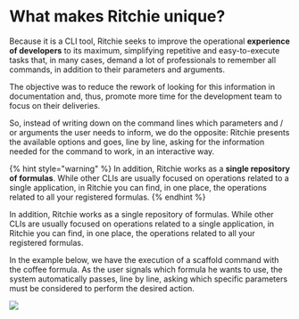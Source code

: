 # What makes Ritchie unique?

Because it is a CLI tool, Ritchie seeks to improve the operational **experience of developers** to its maximum, simplifying repetitive and easy-to-execute tasks that, in many cases, demand a lot of professionals to remember all commands, in addition to their parameters and arguments.

The objective was to reduce the rework of looking for this information in documentation and, thus, promote more time for the development team to focus on their deliveries.

So, instead of writing down on the command lines which parameters and / or arguments the user needs to inform, we do the opposite: Ritchie presents the available options and goes, line by line, asking for the information needed for the command to work, in an interactive way.

{% hint style="warning" %}
In addition, Ritchie works as a **single repository of formulas**. While other CLIs are usually focused on operations related to a single application, in Ritchie you can find, in one place, the operations related to all your registered formulas.
{% endhint %}

In addition, Ritchie works as a single repository of formulas. While other CLIs are usually focused on operations related to a single application, in Ritchie you can find, in one place, the operations related to all your registered formulas.

In the example below, we have the execution of a scaffold command with the coffee formula. As the user signals which formula he wants to use, the system automatically passes, line by line, asking which specific parameters must be considered to perform the desired action.  


![](https://lh3.googleusercontent.com/joDVqE3Km8ePNO0j7vNvfwvZVHJ8mqq9l4x4Webot9pGDdjyoo6BTp7hr39PEb9EBLC43RhsDkIs_7GmxU_YT2KmSCkhOtmJWxtSA6uGEz0a-7Ar4Bfi5zvHkgy2zaMyRkHNle8w)

  


